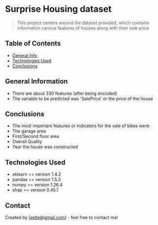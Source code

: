 # Surprise Housing dataset
> This project centers around the dataset provided, which contains information various features of houses along with their sale price


## Table of Contents
* [General Info](#general-information)
* [Technologies Used](#technologies-used)
* [Conclusions](#conclusions)

## General Information
- There are about 330 features (after being encoded)
- The variable to be predicted was 'SalePrice' or the price of the house

## Conclusions
- The most important features or indicators for the sale of bikes were:
-   The garage area
-   First/Second floor area
-   Overall Quality
-   Year the house was constructed

## Technologies Used
- sklearn == version 1.4.2
- pandas == version 1.5.3
- numpy == version 1.26.4
- shap == version 0.45.1

  
## Contact
Created by [astle@gmail.com] - feel free to contact me!
